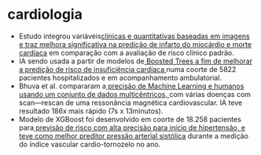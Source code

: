 # cardiologia

* Estudo integrou variáveis[ ​​clínicas e quantitativas baseadas em imagens e traz melhora significativa na predição de infarto do miocárdio e morte cardíaca](https://academic.oup.com/cardiovascres/advance-article/doi/10.1093/cvr/cvz321/5680420) em comparação com a avaliação de risco clínico padrão.
* IA sendo usada a partir de modelos de[ Boosted Trees a fim de melhorar a predição de risco de insuficiência cardíaca ](https://onlinelibrary.wiley.com/doi/abs/10.1002/ejhf.1628)numa coorte de 5822 pacientes hospitalizados e em acompanhamento ambulatorial.
* Bhuva et al. compararam a[ precisão de Machine Learning e humanos usando um conjunto de dados multicêntricos, ](https://www.ahajournals.org/doi/10.1161/CIRCIMAGING.119.009214)com várias doenças com scan—rescan de uma ressonância magnética cardiovascular. IA teve resultado 186x mais rápido \(7s x 13minutos\).
* Modelo de XGBoost foi desenvolvido em coorte de 18.258 pacientes para[ previsão de risco com alta precisão para início de hipertensão, e teve como melhor preditor pressão arterial sistólica](https://onlinelibrary.wiley.com/doi/pdfdirect/10.1111/jch.13759) durante a medição do índice vascular cardio-tornozelo no ano.

